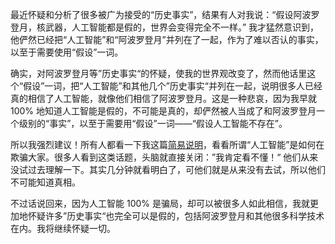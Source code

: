最近怀疑和分析了很多被广为接受的“历史事实”，结果有人对我说：“假设阿波罗登月，核武器，人工智能都是假的，世界会变得完全不一样。” 我才猛然意识到，他俨然已经把“人工智能”和“阿波罗登月”并列在了一起，作为了难以否认的事实，以至于需要使用“假设”一词。

确实，对阿波罗登月等”历史事实“的怀疑，使我的世界观改变了，然而他话里这个“假设”一词，把“人工智能”和其他几个”历史事实“并列在一起，说明很多人已经真的相信了人工智能，就像他们相信了阿波罗登月。这是一种悲哀，因为我早就 100% 地知道人工智能是假的，不可能是真的，却俨然被人当成了和阿波罗登月一个级别的“事实”，以至于需要用“假设”一词——“假设人工智能不存在”。

所以我强烈建议！所有人都看一下我这篇[简易说明](http://www.yinwang.org/blog-cn/2021/07/29/super-human-level-vision-hoax)，看看所谓“人工智能”是如何在欺骗大家。很多人看到这类话题，头脑就直接关闭：”我肯定看不懂！“ 他们从来没试过去理解一下。其实几分钟就看明白了，可他们就是从来没有去试，所以他们不可能知道真相。

不过话说回来，因为人工智能 100% 是骗局，却可以被很多人如此相信，我就更加地怀疑许多”历史事实“也完全可以是假的，包括阿波罗登月和其他很多科学技术在内。我将继续怀疑一切。
